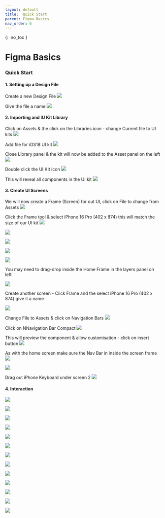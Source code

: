 ```yaml
---
layout: default
title:  Quick Start
parent: Figma Basics
nav_order: 6
---
```


{: .no_toc }

# Figma Basics

### Quick Start

#### 1. Setting up a Design File

Create a new Design File
![](../images/NEW_FIGMA_2024/Create_new_file_2.png)

Give the file a name
![](../images/NEW_FIGMA_2024/name_project.png)


#### 2. Importing and IU Kit Library

Click on Assets & the click on the Libraries icon - change Current file to UI kits
![](../images/NEW_FIGMA_2024/lib_kits_select.png)

Add file for iOS18 UI kit
![](../images/NEW_FIGMA_2024/lib_add_fileOS_kit.png)

Close Library panel & the kit will now be added to the Asset panel on the left
![](../images/NEW_FIGMA_2024/Lib_added_close_2.png)

Double click the UI Kit icon
![](../images/NEW_FIGMA_2024/DD_click.png)

This will reveal all components in the UI kit
![](../images/NEW_FIGMA_2024/com_appear.png)

#### 3. Create UI Screens

We will now create a Frame (Screen) for out UI, click on File to change from Assets
![](../images/NEW_FIGMA_2024/go_to_file.png)

Click the Frame tool & select iPhone 16 Pro (402 x 874) this will match the size of our UI kit
![](../images/NEW_FIGMA_2024/select_frame_tool.png)

![](../images/NEW_FIGMA_2024/name_frame_home.png)

![](../images/NEW_FIGMA_2024/system_comp.png)

![](../images/NEW_FIGMA_2024/drag_home_screen.png)

![](../images/NEW_FIGMA_2024/screen_inside_frame.png)

You may need to drag-drop inside the Home Frame in  the layers panel on left

![](../images/NEW_FIGMA_2024/last_one_bigger.png)

Create another screen - Click Frame and the select iPhone 16 Pro (402 x 874) give it a name

![](../images/NEW_FIGMA_2024/new_screen.png)

Change File to Assets & click on Navigation Bars
![](../images/NEW_FIGMA_2024/select_nav_bar_1.png)

Click on NNavigation Bar Compact 
![](../images/NEW_FIGMA_2024/nav_bar_compact.png)


This will preview the component & allow customisation - click on insert button
![](../images/NEW_FIGMA_2024/nav_insert.png)

As with the home screen make sure the Nav Bar in inside the screen frame
![](../images/NEW_FIGMA_2024/make_sure.png)

![](../images/NEW_FIGMA_2024/keyboard_1.png)

Drag out iPhone Keyboard under screen 2
![](../images/NEW_FIGMA_2024/drag_keyboard.png)

#### 4. Interaction

![](../images/NEW_FIGMA_2024/my_app_1.png)

![](../images/NEW_FIGMA_2024/link_model.png)

![](../images/NEW_FIGMA_2024/app_link_1.png)

![](../images/NEW_FIGMA_2024/label_1.png)

![](../images/NEW_FIGMA_2024/label_to_home.png)





![](../images/NEW_FIGMA_2024/click_search.png)

![](../images/NEW_FIGMA_2024/open_over.png)

![](../images/NEW_FIGMA_2024/overly_key.png)

![](../images/NEW_FIGMA_2024/bot_ctr.png)

![](../images/NEW_FIGMA_2024/move_in.png)

![](../images/NEW_FIGMA_2024/overly_final.png)

![](../images/NEW_FIGMA_2024/.png)

![](../images/NEW_FIGMA_2024/.png)
